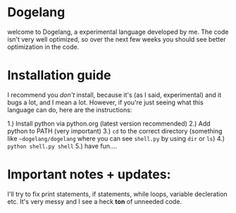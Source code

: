 # Dogelang
welcome to Dogelang, a experimental language developed by me. The code isn't very well optimized, so over the next few weeks you should see better optimization in the code.


# Installation guide
I recommend you *don't* install, because it's (as I said, experimental) and it bugs a lot, and I mean a lot. However, if you're just seeing what this language can do, here are the instructions:


1.) Install python via python.org (latest version recommended)
2.) Add python to PATH (very important)
3.) `cd` to the correct directory (something like `~dogelang/dogelang` where you can see `shell.py` by using `dir` or `ls`)
4.) `python shell.py shell`
5.) have fun....


# Important notes + updates:
I'll try to fix print statements, if statements, while loops, variable decleration etc. It's very messy and I see a heck **ton** of unneeded code.
